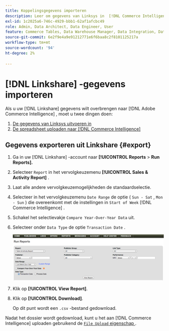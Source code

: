 ```yaml
---
title: Koppelingsgegevens importeren
description: Leer om gegevens van Linksys in  [!DNL Commerce Intelligence] in te voeren.
exl-id: 1c2025a6-746c-4929-bbb1-62af1afcbc49
role: Admin, Data Architect, Data Engineer, User
feature: Commerce Tables, Data Warehouse Manager, Data Integration, Data Import/Export
source-git-commit: 6e2f9e4a9e91212771e6f6baa8c2f8101125217a
workflow-type: tm+mt
source-wordcount: '94'
ht-degree: 2%

---
```


# [!DNL Linkshare] -gegevens importeren

Als u uw [!DNL Linkshare] gegevens wilt overbrengen naar [!DNL Adobe Commerce Intelligence] , moet u twee dingen doen:

1. [De gegevens van Linksys uitvoeren in ](#export)
1. [De spreadsheet uploaden naar  [!DNL Commerce Intelligence]](../connecting-data/using-file-uploader.md)

## Gegevens exporteren uit Linkshare {#export}

1. Ga in uw [!DNL Linkshare] -account naar **[!UICONTROL Reports** > **Run Reports].**

1. Selecteer `Report` in het vervolgkeuzemenu **[!UICONTROL Sales & Activity Report]** .

1. Laat alle andere vervolgkeuzemogelijkheden de standaardselectie.

1. Selecteer in het vervolgkeuzemenu `Date Range` de optie ( `Sun - Sat` , `Mon - Sun` ) die overeenkomt met de instellingen in `Start of Week` [!DNL Commerce Intelligence] .

1. Schakel het selectievakje `Compare Year-Over-Year Data` uit.

1. Selecteer onder `Data Type` de optie `Transaction Date` .

   ![ het invoeren \_linkshare\_data.png ](../../../assets/importing_linkshare_data.png)

1. Klik op **[!UICONTROL View Report]**.

1. Klik op **[!UICONTROL Download]**.

   Op dit punt wordt een `.csv` -bestand gedownload.

Nadat het dossier wordt gedownload, kunt u het aan [!DNL Commerce Intelligence] uploaden gebruikend de [`File Upload` eigenschap ](../connecting-data/using-file-uploader.md).
